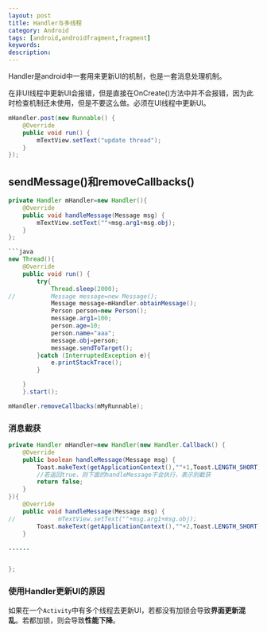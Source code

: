 ```yaml
---
layout: post
title: Handler与多线程
category: Android
tags: [android,androidfragment,fragment]
keywords:
description:
---
```


Handler是android中一套用来更新UI的机制，也是一套消息处理机制。

在非UI线程中更新UI会报错，但是直接在OnCreate()方法中并不会报错，因为此时检查机制还未使用，但是不要这么做。必须在UI线程中更新UI。

```java
mHandler.post(new Runnable() {
    @Override
    public void run() {
        mTextView.setText("update thread");
    }
});
```

## sendMessage()和removeCallbacks()


```java
private Handler mHandler=new Handler(){
    @Override
    public void handleMessage(Message msg) {
        mTextView.setText(""+msg.arg1+msg.obj);
    }
};

```java
new Thread(){
    @Override
    public void run() {
        try{
            Thread.sleep(2000);
//          Message message=new Message();
            Message message=mHandler.obtainMessage();
            Person person=new Person();
            message.arg1=100;
            person.age=10;
            person.name="aaa";
            message.obj=person;
            message.sendToTarget();
        }catch (InterruptedException e){
            e.printStackTrace();
        }

    }
    }.start();
```

```java
mHandler.removeCallbacks(mMyRunnable);
```

### 消息截获

```java
private Handler mHandler=new Handler(new Handler.Callback() {
    @Override
    public boolean handleMessage(Message msg) {
        Toast.makeText(getApplicationContext(),""+1,Toast.LENGTH_SHORT).show();
        //若返回true，则下面的handleMessage不会执行，表示别截获
        return false;
    }
}){
    @Override
    public void handleMessage(Message msg) {
//            mTextView.setText(""+msg.arg1+msg.obj);
        Toast.makeText(getApplicationContext(),""+2,Toast.LENGTH_SHORT).show();
    }

......


};
```

### 使用Handler更新UI的原因

如果在一个`Activity`中有多个线程去更新UI，若都没有加锁会导致**界面更新混乱**。若都加锁，则会导致**性能下降**。
